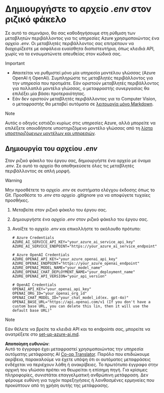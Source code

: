 <!--
CO_OP_TRANSLATOR_METADATA:
{
  "original_hash": "66029e3b67a3eb980ab8740367e91283",
  "translation_date": "2025-06-12T18:26:50+00:00",
  "source_file": "getting_started/command-line-guide/create-env-file.md",
  "language_code": "el"
}
-->
# Δημιουργήστε το αρχείο *.env* στον ριζικό φάκελο

Σε αυτό το σεμινάριο, θα σας καθοδηγήσουμε στη ρύθμιση των μεταβλητών περιβάλλοντος για τις υπηρεσίες Azure χρησιμοποιώντας ένα αρχείο *.env*. Οι μεταβλητές περιβάλλοντος σας επιτρέπουν να διαχειρίζεστε με ασφάλεια ευαίσθητα διαπιστευτήρια, όπως κλειδιά API, χωρίς να τα ενσωματώνετε απευθείας στον κώδικά σας.

> [!IMPORTANT]
> - Απαιτείται να ρυθμιστεί μόνο μία υπηρεσία μοντέλου γλώσσας (Azure OpenAI ή OpenAI). Συμπληρώστε τις μεταβλητές περιβάλλοντος για την υπηρεσία που προτιμάτε. Εάν οριστούν μεταβλητές περιβάλλοντος για πολλαπλά μοντέλα γλώσσας, ο μεταφραστής συνεργασίας θα επιλέξει μία βάσει προτεραιότητας.
> - Εάν δεν οριστούν μεταβλητές περιβάλλοντος για το Computer Vision, ο μεταφραστής θα μεταβεί αυτόματα σε [λειτουργία μόνο Markdown](./markdown-only-mode.md).

> [!NOTE]
> Αυτός ο οδηγός εστιάζει κυρίως στις υπηρεσίες Azure, αλλά μπορείτε να επιλέξετε οποιοδήποτε υποστηριζόμενο μοντέλο γλώσσας από τη [λίστα υποστηριζόμενων μοντέλων και υπηρεσιών](../README.md#-supported-models-and-services).

## Δημιουργία του αρχείου *.env*

Στον ριζικό φάκελο του έργου σας, δημιουργήστε ένα αρχείο με όνομα *.env*. Σε αυτό το αρχείο θα αποθηκεύσετε όλες τις μεταβλητές περιβάλλοντος σε απλή μορφή.

> [!WARNING]
> Μην προσθέτετε το αρχείο *.env* σε συστήματα ελέγχου έκδοσης όπως το Git. Προσθέστε το *.env* στο αρχείο .gitignore για να αποφύγετε τυχαίες προσθήκες.

1. Μεταβείτε στον ριζικό φάκελο του έργου σας.

1. Δημιουργήστε ένα αρχείο *.env* στον ριζικό φάκελο του έργου σας.

1. Ανοίξτε το αρχείο *.env* και επικολλήστε το ακόλουθο πρότυπο:

    ```plaintext
    # Azure Credentials
    AZURE_AI_SERVICE_API_KEY="your_azure_ai_service_api_key"
    AZURE_AI_SERVICE_ENDPOINT="https://your_azure_ai_service_endpoint"

    # Azure OpenAI Credentials
    AZURE_OPENAI_API_KEY="your_azure_openai_api_key"
    AZURE_OPENAI_ENDPOINT="https://your_azure_openai_endpoint"
    AZURE_OPENAI_MODEL_NAME="your_model_name"
    AZURE_OPENAI_CHAT_DEPLOYMENT_NAME="your_deployment_name"
    AZURE_OPENAI_API_VERSION="your_api_version"

    # OpenAI Credentials
    OPENAI_API_KEY="your_openai_api_key"
    OPENAI_ORG_ID="your_openai_org_id"
    OPENAI_CHAT_MODEL_ID="your_chat_model_id(ex. gpt-4o)"
    OPENAI_BASE_URL="https://api.openai.com/v1 (If you don't have a custom base URL, you can delete this lin, then it will use the default base URL)"
    ```

> [!NOTE]
> Εάν θέλετε να βρείτε τα κλειδιά API και τα endpoints σας, μπορείτε να ανατρέξετε στο [set-up-azure-ai.md](../set-up-azure-ai.md).

**Αποποίηση ευθυνών**:  
Αυτό το έγγραφο έχει μεταφραστεί χρησιμοποιώντας την υπηρεσία αυτόματης μετάφρασης AI [Co-op Translator](https://github.com/Azure/co-op-translator). Παρόλο που επιδιώκουμε ακρίβεια, παρακαλούμε να έχετε υπόψη ότι οι αυτόματες μεταφράσεις ενδέχεται να περιέχουν λάθη ή ανακρίβειες. Το πρωτότυπο έγγραφο στην αρχική του γλώσσα πρέπει να θεωρείται η επίσημη πηγή. Για κρίσιμες πληροφορίες, συνιστάται επαγγελματική ανθρώπινη μετάφραση. Δεν φέρουμε ευθύνη για τυχόν παρεξηγήσεις ή λανθασμένες ερμηνείες που προκύπτουν από τη χρήση αυτής της μετάφρασης.